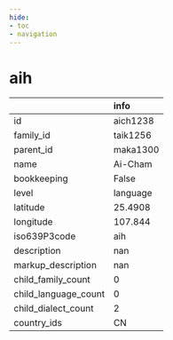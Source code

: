 ```yaml
---
hide:
- toc
- navigation
---
```

# aih
|                      | info     |
|:---------------------|:---------|
| id                   | aich1238 |
| family_id            | taik1256 |
| parent_id            | maka1300 |
| name                 | Ai-Cham  |
| bookkeeping          | False    |
| level                | language |
| latitude             | 25.4908  |
| longitude            | 107.844  |
| iso639P3code         | aih      |
| description          | nan      |
| markup_description   | nan      |
| child_family_count   | 0        |
| child_language_count | 0        |
| child_dialect_count  | 2        |
| country_ids          | CN       |